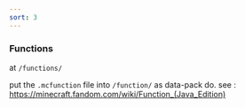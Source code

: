 ```yaml
---
sort: 3
---
```


### Functions

at  `/functions/`

put the `.mcfunction` file into `/function/` as data-pack do.
see : https://minecraft.fandom.com/wiki/Function_(Java_Edition)